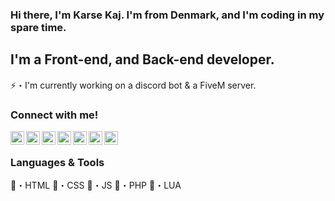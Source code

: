 ### Hi there, I'm Karse Kaj. I'm from Denmark, and I'm coding in my spare time.

## I'm a Front-end, and Back-end developer.

⚡・I'm currently working on a discord bot & a FiveM server.

### Connect with me!

[<img align="left" alt="Karse Kaj | Twitter" width="22px" src="https://cdn.jsdelivr.net/npm/simple-icon@v3/icons/twitter" />][twitter]
[<img align="left" alt="Karse Kaj | Discord (FiveM Server)" width="22px" src="https://cdn.jsdelivr.net/npm/simple-icon@v3/icons/discord" />][discord_fivem_server]
[<img align="left" alt="Karse Kaj | Youtube" width="22px" src="https://cdn.jsdelivr.net/npm/simple-icon@v3/icons/youtube" />][youtube]
[<img align="left" alt="Karse Kaj | GitHub" width="22px" src="https://cdn.jsdelivr.net/npm/simple-icon@v3/icons/github" />][github]
[<img align="left" alt="Karse Kaj | Reddit" width="22px" src="https://cdn.jsdelivr.net/npm/simple-icon@v3/icons/rediit" />][reddit]
[<img align="left" alt="Karse Kaj | Steam" width="22px" src="https://cdn.jsdelivr.net/npm/simple-icon@v3/icons/steam" />][steam]
[<img align="left" alt="Karse Kaj | Twitch" width="22px" src="https://cdn.jsdelivr.net/npm/simple-icon@v3/icons/twitch" />][twitch]

<br />

### Languages & Tools

🔧・HTML
🔧・CSS
🔧・JS
🔧・PHP
🔧・LUA

<br />
<br />

[twitter]: https://twitter.com/LowOnHp
[discord_fivem_server]: https://discord.gg/vMcshXc
[youtube]: https://www.youtube.com/channel/UCGRlA8-QXRL91oJfC8rgALA?view_as=subscriber
[github]: https://github.com/KarseKaj
[reddit]: https://www.reddit.com/user/Beyze
[steam]: https://steamcommunity.com/profiles/76561198199275086
[twitch]: https://github.com/KarseKaj
